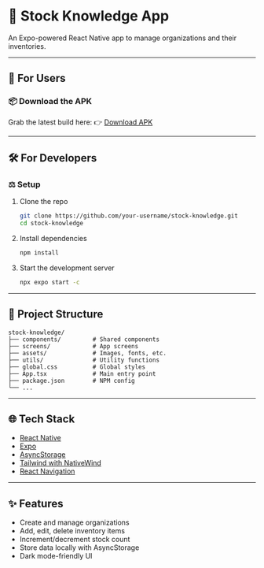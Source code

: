 # 📱 Stock Knowledge App

An Expo-powered React Native app to manage organizations and their inventories.

---

## 🚀 For Users

### 📦 Download the APK

Grab the latest build here:
👉 [Download APK](https://expo.dev/accounts/shijisan/projects/stock-knowledge/builds/014226d7-f045-4fac-9bf4-ea22bb0680da)

---

## 🛠️ For Developers

### ⚖️ Setup

1. Clone the repo

   ```bash
   git clone https://github.com/your-username/stock-knowledge.git
   cd stock-knowledge
   ```

2. Install dependencies

   ```bash
   npm install
   ```

3. Start the development server

   ```bash
   npx expo start -c
   ```

---

## 📁 Project Structure

```
stock-knowledge/
├── components/         # Shared components
├── screens/            # App screens
├── assets/             # Images, fonts, etc.
├── utils/              # Utility functions
├── global.css          # Global styles
├── App.tsx             # Main entry point
├── package.json        # NPM config
└── ...
```

---

## 🌐 Tech Stack

* [React Native](https://reactnative.dev/)
* [Expo](https://expo.dev/)
* [AsyncStorage](https://react-native-async-storage.github.io/async-storage/)
* [Tailwind with NativeWind](https://www.nativewind.dev/)
* [React Navigation](https://reactnavigation.org/)

---

## ✨ Features

* Create and manage organizations
* Add, edit, delete inventory items
* Increment/decrement stock count
* Store data locally with AsyncStorage
* Dark mode-friendly UI

